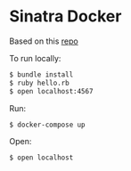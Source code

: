 Sinatra Docker
==============

Based on this [repo](https://github.com/jasonswett/dockerized-sinatra-application)

To run locally:

``` sh
$ bundle install
$ ruby hello.rb
$ open localhost:4567
```

Run:
```sh
$ docker-compose up
```

Open:
``` sh
$ open localhost
```
